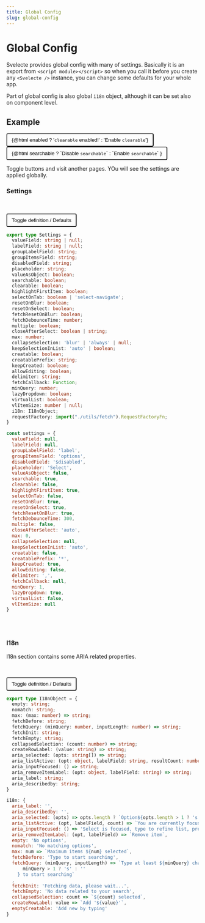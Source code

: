 ```yaml
---
title: Global Config
slug: global-config
---
```


<script>
import { config } from '$lib';
  import { json } from '@sveltejs/kit';

let enabled = config.clearable;
let searchable = config.searchable;

function toggleClearable() {
  enabled = !enabled;
  config.clearable = enabled;
}


function toggleDisabled() {
  searchable = !searchable;
  config.searchable = searchable;
}

function toggleDef(e) {
  e.target.parentElement.classList.toggle('show-values');
}

</script>

# Global Config

Svelecte provides global config with many of settings. Basically it is an export from `<script module></script>`
so when you call it before you create any `<Svelecte />` instance, you can change some defaults for your whole app.

Part of global config is also global `i18n` object, although it can be set also on component level.

## Example

<button class="btn" onclick={toggleClearable}>
  {@html enabled ? '<code>clearable</code> enabled!' : 'Enable <code>clearable</code>'}
</button>

<button class="btn" onclick={toggleDisabled}>
  {@html searchable ? `Disable <code>searchable</code>` : `Enable <code>searchable</code>` }
</button>

Toggle buttons and visit another pages. YOu will see the settings are applied globally.

### Settings

<div class="toggle-wrap">
  <button class="press-btn" onclick={toggleDef}>Toggle definition / Defaults</button>

```ts
export type Settings = {
  valueField: string | null;
  labelField: string | null;
  groupLabelField: string;
  groupItemsField: string;
  disabledField: string;
  placeholder: string;
  valueAsObject: boolean;
  searchable: boolean;
  clearable: boolean;
  highlightFirstItem: boolean;
  selectOnTab: boolean | 'select-navigate';
  resetOnBlur: boolean;
  resetOnSelect: boolean;
  fetchResetOnBlur: boolean;
  fetchDebounceTime: number;
  multiple: boolean;
  closeAfterSelect: boolean | string;
  max: number;
  collapseSelection: 'blur' | 'always' | null;
  keepSelectionInList: 'auto' | boolean;
  creatable: boolean;
  creatablePrefix: string;
  keepCreated: boolean;
  allowEditing: boolean;
  delimiter: string;
  fetchCallback: Function;
  minQuery: number;
  lazyDropdown: boolean;
  virtualList: boolean;
  vlItemSize: number | null;
  i18n: I18nObject;
  requestFactory: import("./utils/fetch").RequestFactoryFn;
}
```


```js
const settings = {
  valueField: null,
  labelField: null,
  groupLabelField: 'label',
  groupItemsField: 'options',
  disabledField: '$disabled',
  placeholder: 'Select',
  valueAsObject: false,
  searchable: true,
  clearable: false,
  highlightFirstItem: true,
  selectOnTab: false,
  resetOnBlur: true,
  resetOnSelect: true,
  fetchResetOnBlur: true,
  fetchDebounceTime: 300,
  multiple: false,
  closeAfterSelect: 'auto',
  max: 0,
  collapseSelection: null,
  keepSelectionInList: 'auto',
  creatable: false,
  creatablePrefix: '*',
  keepCreated: true,
  allowEditing: false,
  delimiter: ',',
  fetchCallback: null,
  minQuery: 1,
  lazyDropdown: true,
  virtualList: false,
  vlItemSize: null
}
```

</div>

### I18n

I18n section contains some ARIA related properties.

<div class="toggle-wrap">
  <button class="press-btn" onclick={toggleDef}>Toggle definition / Defaults</button>

```ts
export type I18nObject = {
  empty: string;
  nomatch: string;
  max: (max: number) => string;
  fetchBefore: string;
  fetchQuery: (minQuery: number, inputLength: number) => string;
  fetchInit: string;
  fetchEmpty: string;
  collapsedSelection: (count: number) => string;
  createRowLabel: (value: string) => string;
  aria_selected: (opts: string[]) => string;
  aria_listActive: (opt: object, labelField: string, resultCount: number) => string;
  aria_inputFocused: () => string;
  aria_removeItemLabel: (opt: object, labelField: string) => string;
  aria_label: string;
  aria_describedby: string;
}
```

```js
i18n: {
  aria_label: '',
  aria_describedby: '',
  aria_selected: (opts) => opts.length ? `Option${opts.length > 1 ? 's' : ''} ${opts.join(', ')} selected.` : '',
  aria_listActive: (opt, labelField, count) => `You are currently focused on option ${opt[labelField]}. ${count} result${count>1?'s': ''} available.`,
  aria_inputFocused: () => 'Select is focused, type to refine list, press down to scroll through the list',
  aria_removeItemLabel: (opt, labelField) => `Remove item`,
  empty: 'No options',
  nomatch: 'No matching options',
  max: num => `Maximum items ${num} selected`,
  fetchBefore: 'Type to start searching',
  fetchQuery: (minQuery, inputLength) => `Type at least ${minQuery} character${
      minQuery > 1 ? 's' : ''
    } to start searching`
  ,
  fetchInit: 'Fetching data, please wait...',
  fetchEmpty: 'No data related to your search',
  collapsedSelection: count => `${count} selected`,
  createRowLabel: value => `Add '${value}'`,
  emptyCreatable: 'Add new by typing'
}
```

</div>

<style>
  .btn {
    background-color: var(--vp-c-gray-2);
    padding: 8px 12px;
    border-radius: 4px;
  }
  .press-btn {
    background-color: var(--vp-c-brand-2);
    padding: 8px 12px;
    border-radius: 4px;
  }
  :global(.langunage-js) {
    display: none;
  }
  .toggle-wrap {
    position: relative;
    padding: 32px 0;
  }
  :global(.vp-doc .show-values .language-ts) {
    opacity: 0;
  }
  :global(.vp-doc .language-js.vp-adaptive-theme) {
    display: none;
  }
  :global(.vp-doc .show-values .language-js.vp-adaptive-theme) {
    position: absolute;
    width: 100%;
    height: 100%;
    top: 96px;
    left: 0;
    bottom: 0;
    display: block;
  }
</style>
